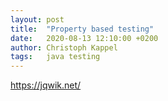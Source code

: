 ```yaml
---
layout: post
title:  "Property based testing"
date:   2020-08-13 12:10:00 +0200
author: Christoph Kappel
tags:   java testing
---
```

https://jqwik.net/
